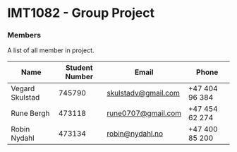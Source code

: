 # IMT1082 - Group Project

### Members

A list of all member in project.

| Name | Student Number | Email | Phone |
| ------ | ------ | ------ | ------ | 
| Vegard Skulstad | 745790 | skulstadv@gmail.com | +47 404 96 384 |
| Rune Bergh | 473118 | rune0707@gmail.com | +47 454 62 274 |
| Robin Nydahl | 473134 | robin@nydahl.no | +47 400 85 200|

